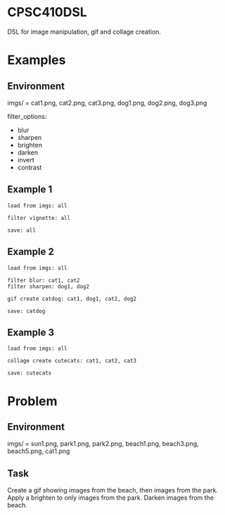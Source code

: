 # CPSC410DSL
DSL for image manipulation, gif and collage creation. 


# Examples
## Environment
imgs/ = cat1.png, cat2.png, cat3.png, dog1.png, dog2.png, dog3.png

filter_options:
- blur
- sharpen 
- brighten
- darken
- invert
- contrast


## Example 1
```
load from imgs: all

filter vignette: all

save: all
```

## Example 2
```
load from imgs: all

filter blur: cat1, cat2
filter sharpen: dog1, dog2

gif create catdog: cat1, dog1, cat2, dog2

save: catdog
```

## Example 3
```
load from imgs: all

collage create cutecats: cat1, cat2, cat3

save: cutecats
```

# Problem
## Environment
imgs/ = sun1.png, park1.png, park2.png, beach1.png, beach3.png, beach5.png, cat1.png

## Task
Create a gif showing images from the beach, then images from the park. Apply a brighten to only images from the park. Darken images from the beach.


